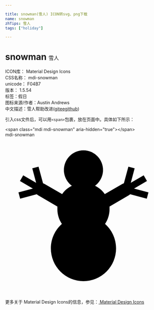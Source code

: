 ```yaml
---

title: snowman(雪人) ICON转svg、png下载
name: snowman
zhTips: 雪人
tags: ["holiday"]

---
```


# snowman  <small style="font-size: 60%;font-weight: 100">雪人</small>


<div class="detail-page">
<p>
<span>
ICON库：
<span class="badge-secondary badge">Material Design Icons</span> 
</span>
<br/>
<span>
CSS名称：
<span class="badge-secondary badge">mdi-snowman</span> 
</span>
<br/>
<span>
unicode：
<span class="badge-secondary badge">F04B7</span> 
<copy-btn content='F04B7' btn-title=""></copy-btn>
<copy-btn :content='String.fromCodePoint(parseInt("F04B7", 16))' btn-title="复制U"></copy-btn>
</span>
<br/>
<span>
版本：
<span class="badge-secondary badge">1.5.54</span> 
</span><br/><span>标签：<span class="badge-light badge"><router-link to="/tags/holiday.html">假日</router-link></span></span>
<br/>
<span>图标来源/作者：<span class="badge-light badge">Austin Andrews</span></span> 
<br/>
<span class="zh-detail">中文描述：<span class="badge-primary badge">雪人</span><span class="help-link"><span>帮助改进</span>(<a href="https://gitee.com/liuwave/icon-helper/edit/master/json/material/snowman.json" target="_blank" rel="noopener noreferrer">gitee</a><a href="https://github.com/liuwave/icon-helper/edit/master/json/material/snowman.json" target="_blank" rel="noopener noreferrer">github</a></span>)</span><br/>
</p>
</div>
<div class="alert alert-dark">
  <i class="mdi mdi-snowman mdi-48px"></i>
  <i class="mdi mdi-snowman mdi-36px"></i>
  <i class="mdi mdi-snowman mdi-24px"></i>
  <i class="mdi mdi-snowman mdi-18px"></i>
</div>
<div>
  <p>引入css文件后，可以用<code>&lt;span&gt;</code>包裹，放在页面中。具体如下所示：    
  </p>
  <div class="alert alert-primary" style="font-size: 14px">
    &lt;span class="mdi mdi-snowman" aria-hidden="true"&gt;&lt;/span&gt;
    <copy-btn content='<span class="mdi mdi-snowman" aria-hidden="true"></span>'></copy-btn>
  </div>
  <div class="alert alert-secondary">
    <i class="mdi mdi-snowman"
    style="font-size: 24px"
    aria-hidden="true"></i> mdi-snowman
    <copy-btn content="mdi-snowman" btn-title="复制图标名称"></copy-btn>
  </div>
</div>
<div id="svg" class="svg-wrap">
<svg xmlns="http://www.w3.org/2000/svg" viewBox="0 0 24 24"><path d="M17,17A5,5 0 0,1 12,22A5,5 0 0,1 7,17C7,15.5 7.65,14.17 8.69,13.25C8.26,12.61 8,11.83 8,11C8,10.86 8,10.73 8,10.59L5.04,8.87L4.83,8.71L2.29,9.39L2.03,8.43L4.24,7.84L2.26,6.69L2.76,5.82L4.74,6.97L4.15,4.75L5.11,4.5L5.8,7.04L6.04,7.14L8.73,8.69C9.11,8.15 9.62,7.71 10.22,7.42C9.5,6.87 9,6 9,5A3,3 0 0,1 12,2A3,3 0 0,1 15,5C15,6 14.5,6.87 13.78,7.42C14.38,7.71 14.89,8.15 15.27,8.69L17.96,7.14L18.2,7.04L18.89,4.5L19.85,4.75L19.26,6.97L21.24,5.82L21.74,6.69L19.76,7.84L21.97,8.43L21.71,9.39L19.17,8.71L18.96,8.87L16,10.59V11C16,11.83 15.74,12.61 15.31,13.25C16.35,14.17 17,15.5 17,17Z" /></svg>
</div>
<detail full-name='mdi-snowman'></detail>
    
<div><p>更多关于 Material Design Icons的信息，参见：<a target="_blank" href="https://iconhelper.cn/material.html"> Material Design Icons</a>
</p></div>
